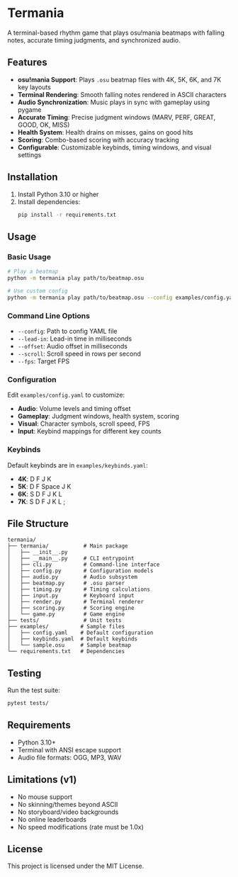 # Termania

A terminal-based rhythm game that plays osu!mania beatmaps with falling notes, accurate timing judgments, and synchronized audio.

## Features

- **osu!mania Support**: Plays `.osu` beatmap files with 4K, 5K, 6K, and 7K key layouts
- **Terminal Rendering**: Smooth falling notes rendered in ASCII characters
- **Audio Synchronization**: Music plays in sync with gameplay using pygame
- **Accurate Timing**: Precise judgment windows (MARV, PERF, GREAT, GOOD, OK, MISS)
- **Health System**: Health drains on misses, gains on good hits
- **Scoring**: Combo-based scoring with accuracy tracking
- **Configurable**: Customizable keybinds, timing windows, and visual settings

## Installation

1. Install Python 3.10 or higher
2. Install dependencies:
   ```bash
   pip install -r requirements.txt
   ```

## Usage

### Basic Usage

```bash
# Play a beatmap
python -m termania play path/to/beatmap.osu

# Use custom config
python -m termania play path/to/beatmap.osu --config examples/config.yaml
```

### Command Line Options

- `--config`: Path to config YAML file
- `--lead-in`: Lead-in time in milliseconds
- `--offset`: Audio offset in milliseconds  
- `--scroll`: Scroll speed in rows per second
- `--fps`: Target FPS

### Configuration

Edit `examples/config.yaml` to customize:

- **Audio**: Volume levels and timing offset
- **Gameplay**: Judgment windows, health system, scoring
- **Visual**: Character symbols, scroll speed, FPS
- **Input**: Keybind mappings for different key counts

### Keybinds

Default keybinds are in `examples/keybinds.yaml`:

- **4K**: D F J K
- **5K**: D F Space J K  
- **6K**: S D F J K L
- **7K**: S D F J K L ;

## File Structure

```
termania/
├── termania/           # Main package
│   ├── __init__.py
│   ├── __main__.py     # CLI entrypoint
│   ├── cli.py          # Command-line interface
│   ├── config.py       # Configuration models
│   ├── audio.py        # Audio subsystem
│   ├── beatmap.py      # .osu parser
│   ├── timing.py       # Timing calculations
│   ├── input.py        # Keyboard input
│   ├── render.py       # Terminal renderer
│   ├── scoring.py      # Scoring engine
│   └── game.py         # Game engine
├── tests/              # Unit tests
├── examples/          # Sample files
│   ├── config.yaml    # Default configuration
│   ├── keybinds.yaml  # Default keybinds
│   └── sample.osu     # Sample beatmap
└── requirements.txt   # Dependencies
```

## Testing

Run the test suite:

```bash
pytest tests/
```

## Requirements

- Python 3.10+
- Terminal with ANSI escape support
- Audio file formats: OGG, MP3, WAV

## Limitations (v1)

- No mouse support
- No skinning/themes beyond ASCII
- No storyboard/video backgrounds
- No online leaderboards
- No speed modifications (rate must be 1.0x)

## License

This project is licensed under the MIT License.

